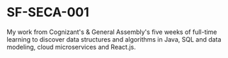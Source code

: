 # SF-SECA-001
My work from Cognizant's &amp; General Assembly's five weeks of full-time learning to discover data structures and algorithms in Java, SQL and data modeling, cloud microservices and React.js.
